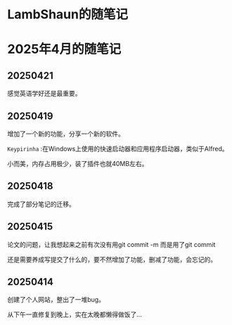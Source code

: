 # LambShaun的随笔记

# 2025年4月的随笔记

## 20250421

 感觉英语学好还是最重要。

## 20250419

增加了一个新的功能，分享一个新的软件。

`Keypirinha` :在Windows上使用的快速启动器和应用程序启动器，类似于Alfred。

小而美，内存占用极少，装了插件也就40MB左右。

## 20250418

完成了部分笔记的迁移。

## 20250415

论文的问题，让我想起来之前有次没有用git commit -m 而是用了git commit

还是需要养成写提交了什么的，要不然增加了功能，删减了功能，会忘记的。

## 20250414
创建了个人网站，整出了一堆bug。

从下午一直修复到晚上，实在太晚都懒得做饭了...

